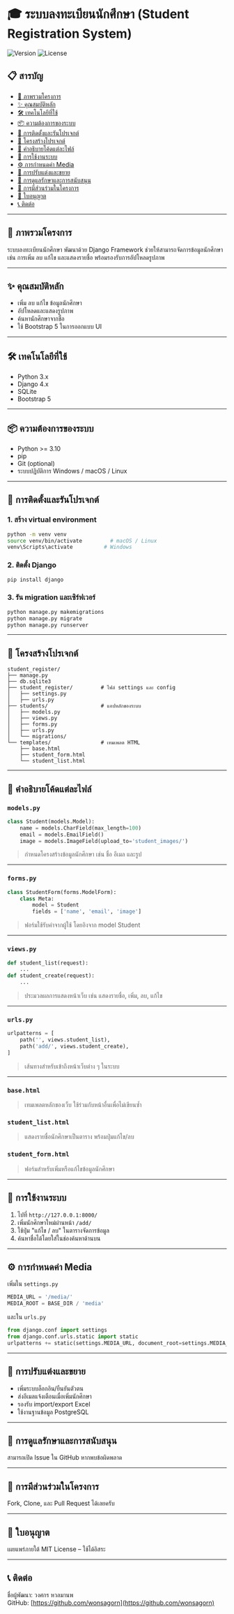 
# 🎓 ระบบลงทะเบียนนักศึกษา (Student Registration System)

![Version](https://img.shields.io/badge/version-1.0.0-blue.svg)
![License](https://img.shields.io/badge/license-MIT-green.svg)

## 📋 สารบัญ
- [📌 ภาพรวมโครงการ](#-ภาพรวมโครงการ)
- [✨ คุณสมบัติหลัก](#-คุณสมบัติหลัก)
- [🛠 เทคโนโลยีที่ใช้](#-เทคโนโลยีที่ใช้)
- [📦 ความต้องการของระบบ](#-ความต้องการของระบบ)
- [🚀 การติดตั้งและรันโปรเจกต์](#-การติดตั้งและรันโปรเจกต์)
- [📁 โครงสร้างโปรเจกต์](#-โครงสร้างโปรเจกต์)
- [📑 คำอธิบายโค้ดแต่ละไฟล์](#-คำอธิบายโค้ดแต่ละไฟล์)
- [📖 การใช้งานระบบ](#-การใช้งานระบบ)
- [⚙️ การกำหนดค่า Media](#-การกำหนดค่า-media)
- [🧩 การปรับแต่งและขยาย](#-การปรับแต่งและขยาย)
- [🚧 การดูแลรักษาและการสนับสนุน](#-การดูแลรักษาและการสนับสนุน)
- [🤝 การมีส่วนร่วมในโครงการ](#-การมีส่วนร่วมในโครงการ)
- [📄 ใบอนุญาต](#-ใบอนุญาต)
- [📞 ติดต่อ](#-ติดต่อ)

---

## 📌 ภาพรวมโครงการ
ระบบลงทะเบียนนักศึกษา พัฒนาด้วย Django Framework ช่วยให้สามารถจัดการข้อมูลนักศึกษา เช่น การเพิ่ม ลบ แก้ไข และแสดงรายชื่อ พร้อมรองรับการอัปโหลดรูปภาพ

---

## ✨ คุณสมบัติหลัก
- เพิ่ม ลบ แก้ไข ข้อมูลนักศึกษา
- อัปโหลดและแสดงรูปภาพ
- ค้นหานักศึกษาจากชื่อ
- ใช้ Bootstrap 5 ในการออกแบบ UI

---

## 🛠 เทคโนโลยีที่ใช้
- Python 3.x
- Django 4.x
- SQLite
- Bootstrap 5

---

## 📦 ความต้องการของระบบ
- Python >= 3.10
- pip
- Git (optional)
- ระบบปฏิบัติการ Windows / macOS / Linux

---

## 🚀 การติดตั้งและรันโปรเจกต์

### 1. สร้าง virtual environment
```bash
python -m venv venv
source venv/bin/activate         # macOS / Linux
venv\Scripts\activate          # Windows
```

### 2. ติดตั้ง Django
```bash
pip install django
```

### 3. รัน migration และเซิร์ฟเวอร์
```bash
python manage.py makemigrations
python manage.py migrate
python manage.py runserver
```

---

## 📁 โครงสร้างโปรเจกต์
```plaintext
student_register/
├── manage.py
├── db.sqlite3
├── student_register/         # ไฟล์ settings และ config
│   ├── settings.py
│   ├── urls.py
├── students/                 # แอปหลักของระบบ
│   ├── models.py
│   ├── views.py
│   ├── forms.py
│   ├── urls.py
│   └── migrations/
└── templates/                # เทมเพลต HTML
    ├── base.html
    ├── student_form.html
    └── student_list.html
```

---

## 📑 คำอธิบายโค้ดแต่ละไฟล์

### `models.py`
```python
class Student(models.Model):
    name = models.CharField(max_length=100)
    email = models.EmailField()
    image = models.ImageField(upload_to='student_images/')
```
> กำหนดโครงสร้างข้อมูลนักศึกษา เช่น ชื่อ อีเมล และรูป

---

### `forms.py`
```python
class StudentForm(forms.ModelForm):
    class Meta:
        model = Student
        fields = ['name', 'email', 'image']
```
> ฟอร์มใช้รับค่าจากผู้ใช้ โดยอิงจาก model Student

---

### `views.py`
```python
def student_list(request):
    ...
def student_create(request):
    ...
```
> ประมวลผลการแสดงหน้าเว็บ เช่น แสดงรายชื่อ, เพิ่ม, ลบ, แก้ไข

---

### `urls.py`
```python
urlpatterns = [
    path('', views.student_list),
    path('add/', views.student_create),
]
```
> เส้นทางสำหรับเข้าถึงหน้าเว็บต่าง ๆ ในระบบ

---

### `base.html`
> เทมเพลตหลักของเว็บ ใช้ร่วมกับหน้าอื่นเพื่อไม่เขียนซ้ำ

### `student_list.html`
> แสดงรายชื่อนักศึกษาเป็นตาราง พร้อมปุ่มแก้ไข/ลบ

### `student_form.html`
> ฟอร์มสำหรับเพิ่มหรือแก้ไขข้อมูลนักศึกษา

---

## 📖 การใช้งานระบบ
1. ไปที่ `http://127.0.0.1:8000/`
2. เพิ่มนักศึกษาใหม่ผ่านหน้า `/add/`
3. ใช้ปุ่ม "แก้ไข / ลบ" ในตารางจัดการข้อมูล
4. ค้นหาชื่อได้โดยใส่ในช่องค้นหาด้านบน

---

## ⚙️ การกำหนดค่า Media
เพิ่มใน `settings.py`
```python
MEDIA_URL = '/media/'
MEDIA_ROOT = BASE_DIR / 'media'
```

และใน `urls.py`
```python
from django.conf import settings
from django.conf.urls.static import static
urlpatterns += static(settings.MEDIA_URL, document_root=settings.MEDIA_ROOT)
```

---

## 🧩 การปรับแต่งและขยาย
- เพิ่มระบบล็อกอิน/ยืนยันตัวตน
- ส่งอีเมลแจ้งเตือนเมื่อเพิ่มนักศึกษา
- รองรับ import/export Excel
- ใช้งานฐานข้อมูล PostgreSQL

---

## 🚧 การดูแลรักษาและการสนับสนุน
สามารถเปิด Issue ใน GitHub หากพบข้อผิดพลาด

---

## 🤝 การมีส่วนร่วมในโครงการ
Fork, Clone, และ Pull Request ได้เลยครับ

---

## 📄 ใบอนุญาต
เผยแพร่ภายใต้ MIT License – ใช้ได้อิสระ

---

## 📞 ติดต่อ
ชื่อผู้พัฒนา: วงศกร หวลมานพ  
GitHub: [https://github.com/wonsagorn](https://github.com/wonsagorn)
